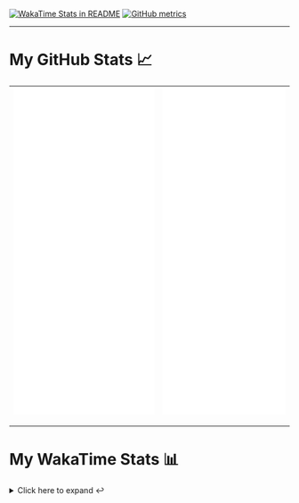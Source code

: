 [![WakaTime Stats in README](https://github.com/LOsioChico/LOsioChico/actions/workflows/waka.yml/badge.svg)](https://github.com/LOsioChico/LOsioChico/actions/workflows/waka.yml) [![GitHub metrics](https://github.com/LOsioChico/LOsioChico/actions/workflows/metrics.yml/badge.svg)](https://github.com/LOsioChico/LOsioChico/actions/workflows/metrics.yml)

---

# My GitHub Stats 📈

| ![](./assets/metrics.svg) | ![](./assets/metrics2.svg) |
| ------------------------- | -------------------------- |

---

# My WakaTime Stats 📊

<details>
<summary>Click here to expand ↩️</summary>
<br>

<!--START_SECTION:waka-->
![Code Time](http://img.shields.io/badge/Code%20Time-1%2C806%20hrs%202%20mins-blue)

![Lines of code](https://img.shields.io/badge/From%20Hello%20World%20I%27ve%20Written-349.8%20thousand%20lines%20of%20code-blue)

**🐱 My GitHub Data** 

> 📦 577.1 kB Used in GitHub's Storage 
 > 
> 🏆 1,430 Contributions in the Year 2024
 > 
> 🚫 Not Opted to Hire
 > 
> 📜 21 Public Repositories 
 > 
> 🔑 29 Private Repositories 
 > 
**I'm a Night 🦉** 

```text
🌞 Morning                576 commits         ████░░░░░░░░░░░░░░░░░░░░░   14.00 % 
🌆 Daytime                1237 commits        ████████░░░░░░░░░░░░░░░░░   30.07 % 
🌃 Evening                1422 commits        █████████░░░░░░░░░░░░░░░░   34.56 % 
🌙 Night                  879 commits         █████░░░░░░░░░░░░░░░░░░░░   21.37 % 
```
📅 **I'm Most Productive on Thursday** 

```text
Monday                   566 commits         ███░░░░░░░░░░░░░░░░░░░░░░   13.76 % 
Tuesday                  623 commits         ████░░░░░░░░░░░░░░░░░░░░░   15.14 % 
Wednesday                459 commits         ███░░░░░░░░░░░░░░░░░░░░░░   11.16 % 
Thursday                 731 commits         ████░░░░░░░░░░░░░░░░░░░░░   17.77 % 
Friday                   642 commits         ████░░░░░░░░░░░░░░░░░░░░░   15.61 % 
Saturday                 724 commits         ████░░░░░░░░░░░░░░░░░░░░░   17.60 % 
Sunday                   369 commits         ██░░░░░░░░░░░░░░░░░░░░░░░   08.97 % 
```


📊 **This Week I Spent My Time On** 

```text
💬 Programming Languages: 
TypeScript               19 hrs 2 mins       ██████████████████░░░░░░░   70.61 % 
Scala                    4 hrs 13 mins       ████░░░░░░░░░░░░░░░░░░░░░   15.66 % 
JSON                     1 hr 6 mins         █░░░░░░░░░░░░░░░░░░░░░░░░   04.14 % 
HTML                     40 mins             █░░░░░░░░░░░░░░░░░░░░░░░░   02.51 % 
PureScript               32 mins             █░░░░░░░░░░░░░░░░░░░░░░░░   02.02 % 
```

**I Mostly Code in TypeScript** 

```text
TypeScript               29 repos            █████████████░░░░░░░░░░░░   53.70 % 
Scala                    6 repos             ███░░░░░░░░░░░░░░░░░░░░░░   11.11 % 
Python                   3 repos             █░░░░░░░░░░░░░░░░░░░░░░░░   05.56 % 
Java                     2 repos             █░░░░░░░░░░░░░░░░░░░░░░░░   03.70 % 
Astro                    2 repos             █░░░░░░░░░░░░░░░░░░░░░░░░   03.70 % 
```




 Last Updated on 15/10/2024 01:01:36 UTC
<!--END_SECTION:waka-->

## </details>
